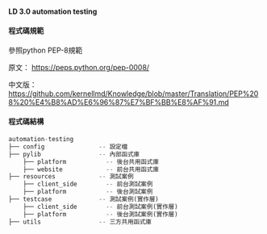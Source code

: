 #### LD 3.0 automation testing

#### 程式碼規範
參照python PEP-8規範

原文：
https://peps.python.org/pep-0008/

中文版：
https://github.com/kernellmd/Knowledge/blob/master/Translation/PEP%208%20%E4%B8%AD%E6%96%87%E7%BF%BB%E8%AF%91.md

#### 程式碼結構
``` python
automation-testing
├── config               -- 設定檔
├── pylib                -- 內部函式庫
    ├── platform           -- 後台共用函式庫
    ├── website            -- 前台共用函式庫
├── resources            -- 測試案例
    ├── client_side        -- 前台測試案例
    ├── platform           -- 後台測試案例
├── testcase             -- 測試案例(實作層)
    ├── client_side        -- 前台測試案例(實作層)
    ├── platform           -- 後台測試案例(實作層)
├── utils                -- 三方共用函式庫

```